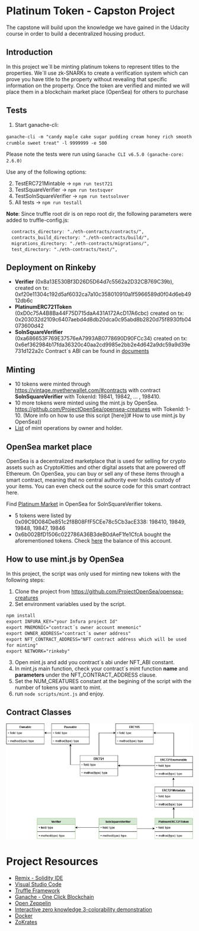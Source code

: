 # Platinum Token - Capston Project

The capstone will build upon the knowledge we have gained in the Udacity course in order to build a decentralized housing product. 

## Introduction

In this project we´ll be minting platinum tokens to represent titles to the properties. We´ll use zk-SNARKs to create a verification system which can prove you have title to the property without revealing that specific information on the property. 
Once the token are verified and minted we will place them in a blockchain market place (OpenSea) for others to purchase

## Tests

1. Start ganache-cli:

`ganache-cli -m "candy maple cake sugar pudding cream honey rich smooth crumble sweet treat" -l 9999999 -e 500`

Please note the tests were run using `Ganache CLI v6.5.0 (ganache-core: 2.6.0)`

Use any of the following options:

2. TestERC721Mintable -> `npm run test721`
3. TestSquareVerifier -> `npm run testsqver`
4. TestSolnSquareVerifier -> `npm run testsolnver`
5. All tests -> `npm run testall`

__Note__: Since truffle root dir is on repo root dir, the following parameters were added to truffle-config.js:
```
  contracts_directory: "./eth-contracts/contracts/",
  contracts_build_directory: "./eth-contracts/build/",
  migrations_directory: "./eth-contracts/migrations/",
  test_directory: "./eth-contracts/test/",
```

## Deployment on Rinkeby

- __Verifier__ (0x8a13E530Bf3D26D5D64d7c5562a2D32CB769C39b), created on tx: 0xf20e11304c192d5af6032ca7a10c358010910a1f5966589d0f04d6eb4912db6c
- __PlatinumERC721Token__ (0xD0c75A4B8Ba44F75D715daA431A172AcD17A6cbc) created on tx: 0x203032d2109c6407aebd4d8db20dca0c95abd8b2820d75f8930fb04073600d42
- __SolnSquareVerifier__ (0xa686653F769E37576eA7993AB0778690D90FCc34) created on tx: 0x6ef362984b17fda36320c40aa2cd9985e2bb2e4d642a9dc59a9d39e731d122a2c 
Contract´s ABI can be found in [documents](./documents)

## Minting

- 10 tokens were minted through https://vintage.myetherwallet.com/#contracts with contract __SolnSquareVerifier__ with TokenId: 19841, 19842, ... , 198410.
- 10 more tokens were minted using the mint.js by OpenSea. https://github.com/ProjectOpenSea/opensea-creatures with TokenId: 1-10.  (More info on how to use this script [here](# How to use mint.js by OpenSea))
- [List](https://rinkeby.etherscan.io/token/0xa686653f769e37576ea7993ab0778690d90fcc34?a=0x09c9d084de851c2f8b08fff5cee78c5cb3ace338) of mint operations by owner and holder. 

## OpenSea market place

OpenSea is a decentralized marketplace that is used for selling for crypto assets such as CryptoKitties and other digital assets that are powered off Ethereum. On OpenSea, you can buy or sell any of these items through a smart contract, meaning that no central authority ever holds custody of your items. You can even check out the source code for this smart contract here.

Find [Platinum Market](https://rinkeby.opensea.io/assets/platinum) in OpenSea for SolnSquareVerifier tokens.

- 5 tokens were listed by 0x09C9D084De851c2f8B08FfF5CEe78c5Cb3acE338: 198410, 19849, 19848, 19847, 19846
- 0x6b002BfD1506c022786A36B3deB0dAeF1fe1CfcA bought the aforementioned tokens. Check [here](https://rinkeby.etherscan.io/token/0xa686653f769e37576ea7993ab0778690d90fcc34?a=0x6b002bfd1506c022786a36b3deb0daef1fe1cfca) the balance of this account.

## How to use mint.js by OpenSea

In this project, the script was only used for minting new tokens with the following steps:

1. Clone the project from https://github.com/ProjectOpenSea/opensea-creatures
2. Set environment variables used by the script.
```
npm install
export INFURA_KEY="your Infura project Id"
export MNEMONIC="contract´s owner account mnemonic"
export OWNER_ADDRESS="contract´s owner address"
export NFT_CONTRACT_ADDRESS="NFT contract address which will be used for minting"
export NETWORK="rinkeby"
```
3. Open mint.js and add you contract´s abi under NFT_ABI constant.
4. In mint.js main function, check your contract´s mint function __name__ and __parameters__ under the NFT_CONTRACT_ADDRESS clause.
5. Set the NUM_CREATURES constant at the begining of the script with the number of tokens you want to mint.
6. run ``node scripts/mint.js`` and enjoy.


## Contract Classes

![](./documents/Capstone_Classes.png)


# Project Resources

* [Remix - Solidity IDE](https://remix.ethereum.org/)
* [Visual Studio Code](https://code.visualstudio.com/)
* [Truffle Framework](https://truffleframework.com/)
* [Ganache - One Click Blockchain](https://truffleframework.com/ganache)
* [Open Zeppelin ](https://openzeppelin.org/)
* [Interactive zero knowledge 3-colorability demonstration](http://web.mit.edu/~ezyang/Public/graph/svg.html)
* [Docker](https://docs.docker.com/install/)
* [ZoKrates](https://github.com/Zokrates/ZoKrates)
